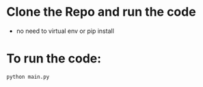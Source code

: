 # Clone the Repo and run the code
- no need to virtual env or pip install
  
# To run the code:
`python main.py`
